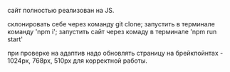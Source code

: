 сайт полностью реализован на JS.

склонировать себе через команду git clone;
запустить в терминале команду 'npm i';
запустить сайт через комаду в терминале 'npm run start'

при проверке на адаптив надо обновлять страницу на брейкпойнтах - 1024px, 768px, 510px для корректной работы.
